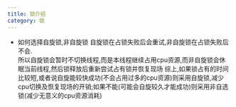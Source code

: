 ```yaml
---
title: 锁介绍
category: 锁
---
```

- 如何选择自旋锁,非自旋锁
自旋锁在占锁失败后会重试,非自旋锁在占锁失败后不会.  
所以自旋锁会暂时不切换线程,而是本线程继续占用cpu资源,而非自旋锁会休眠当前线程,然后锁释放后重新尝试占有锁并恢复现场
综上,如果锁占有的时间比较短,或者说自旋能较快成功(不会占用过多的cpu资源)则采用自旋锁,减少cpu切换及恢复现场的开销;如果不能(可能会自旋较久才能成功)则采用非自选锁(减少无意义的cpu资源消耗)  
